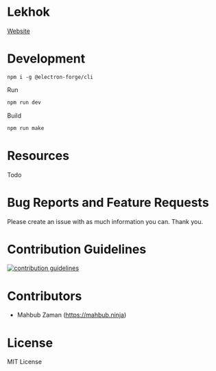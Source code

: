 # Lekhok

[Website](https://lekhok.netlify.app/)


Development
============

```
npm i -g @electron-forge/cli
```

Run
```bash
npm run dev
```

Build
```bash
npm run make
```

Resources
============
Todo

Bug Reports and Feature Requests
============
Please create an issue with as much information you can. Thank you.

Contribution Guidelines
============
<a href="https://github.com/lifeparticle/Lekhok/blob/master/CONTRIBUTING.md"><img alt="contribution guidelines" src="https://img.shields.io/badge/contribution-guidelines-brightgreen.svg?style=flat"/></a>

Contributors
============
- Mahbub Zaman (https://mahbub.ninja)

License
============
MIT License
